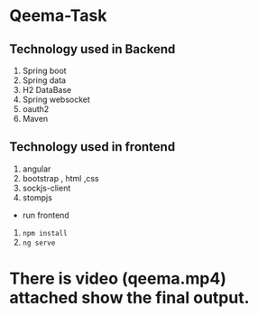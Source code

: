 # Qeema-Task

## Technology used in Backend 
1. Spring boot
2. Spring data
3. H2 DataBase
4. Spring websocket
5. oauth2
6. Maven

## Technology used in frontend 
1. angular
2. bootstrap , html ,css
3. sockjs-client
4. stompjs
- run frontend 
1. `npm install`
2. `ng serve`

# There is video (qeema.mp4)  attached show the final output.
